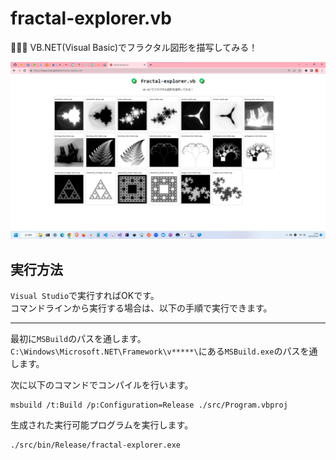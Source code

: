 # fractal-explorer.vb

🥝🥝🥝 VB.NET(Visual Basic)でフラクタル図形を描写してみる！  

![成果物](./docs/img/fruit.png)  

## 実行方法

`Visual Studio`で実行すればOKです。  
コマンドラインから実行する場合は、以下の手順で実行できます。  

---

最初に`MSBuild`のパスを通します。  
`C:\Windows\Microsoft.NET\Framework\v*****\`にある`MSBuild.exe`のパスを通します。  

次に以下のコマンドでコンパイルを行います。  

```shell
msbuild /t:Build /p:Configuration=Release ./src/Program.vbproj
```

生成された実行可能プログラムを実行します。  

```shell
./src/bin/Release/fractal-explorer.exe
```
